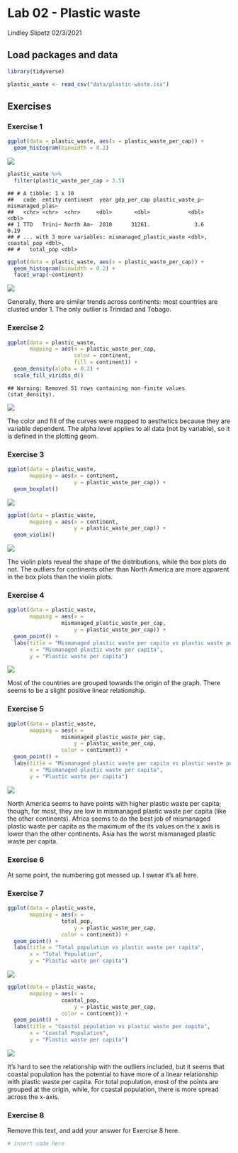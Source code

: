 Lab 02 - Plastic waste
================
Lindley Slipetz
02/3/2021

## Load packages and data

``` r
library(tidyverse) 
```

``` r
plastic_waste <- read_csv("data/plastic-waste.csv")
```

## Exercises

### Exercise 1

``` r
ggplot(data = plastic_waste, aes(x = plastic_waste_per_cap)) +
  geom_histogram(binwidth = 0.2)
```

![](lab-02_files/figure-gfm/plastic-per-cap-1.png)<!-- -->

``` r
plastic_waste %>%
  filter(plastic_waste_per_cap > 3.5)
```

    ## # A tibble: 1 x 10
    ##   code  entity continent  year gdp_per_cap plastic_waste_p~ mismanaged_plas~
    ##   <chr> <chr>  <chr>     <dbl>       <dbl>            <dbl>            <dbl>
    ## 1 TTO   Trini~ North Am~  2010      31261.              3.6             0.19
    ## # ... with 3 more variables: mismanaged_plastic_waste <dbl>, coastal_pop <dbl>,
    ## #   total_pop <dbl>

``` r
ggplot(data = plastic_waste, aes(x = plastic_waste_per_cap)) +
  geom_histogram(binwidth = 0.2) +
  facet_wrap(~continent)
```

![](lab-02_files/figure-gfm/continent-1.png)<!-- -->

Generally, there are similar trends across continents: most countries
are clusted under 1. The only outlier is Trinidad and Tobago.

### Exercise 2

``` r
ggplot(data = plastic_waste, 
       mapping = aes(x = plastic_waste_per_cap, 
                     color = continent, 
                     fill = continent)) +
  geom_density(alpha = 0.2) +
  scale_fill_viridis_d()
```

    ## Warning: Removed 51 rows containing non-finite values (stat_density).

![](lab-02_files/figure-gfm/plastic-waste-density-1.png)<!-- -->

The color and fill of the curves were mapped to aesthetics because they
are variable dependent. The alpha level applies to all data (not by
variable), so it is defined in the plotting geom.

### Exercise 3

``` r
ggplot(data = plastic_waste, 
       mapping = aes(x = continent, 
                     y = plastic_waste_per_cap)) +
  geom_boxplot()
```

![](lab-02_files/figure-gfm/box-plot-1.png)<!-- -->

``` r
ggplot(data = plastic_waste, 
       mapping = aes(x = continent, 
                     y = plastic_waste_per_cap)) +
  geom_violin()
```

![](lab-02_files/figure-gfm/violin-1.png)<!-- -->

The violin plots reveal the shape of the distributions, while the box
plots do not. The outliers for continents other than North America are
more apparent in the box plots than the violin plots.

### Exercise 4

``` r
ggplot(data = plastic_waste, 
       mapping = aes(x =       
                 mismanaged_plastic_waste_per_cap,
                     y = plastic_waste_per_cap)) +
  geom_point() +
  labs(title = "Mismanaged plastic waste per capita vs plastic waste per capita",
       x = "Mismanaged plastic waste per capita",
       y = "Plastic waste per capita")
```

![](lab-02_files/figure-gfm/scatter-1.png)<!-- -->

Most of the countries are grouped towards the origin of the graph. There
seems to be a slight positive linear relationship.

### Exercise 5

``` r
ggplot(data = plastic_waste, 
       mapping = aes(x =       
                 mismanaged_plastic_waste_per_cap,
                     y = plastic_waste_per_cap,
                 color = continent)) +
  geom_point() +
  labs(title = "Mismanaged plastic waste per capita vs plastic waste per capita",
       x = "Mismanaged plastic waste per capita",
       y = "Plastic waste per capita")
```

![](lab-02_files/figure-gfm/scatter-cont-1.png)<!-- -->

North America seems to have points with higher plastic waste per capita;
though, for most, they are low in mismanaged plastic waste per capita
(like the other continents). Africa seems to do the best job of
mismanaged plastic waste per capita as the maximum of the its values on
the x axis is lower than the other continents. Asia has the worst
mismanaged plastic waste per capita.

### Exercise 6

At some point, the numbering got messed up. I swear it’s all here.

### Exercise 7

``` r
ggplot(data = plastic_waste, 
       mapping = aes(x =       
                 total_pop,
                     y = plastic_waste_per_cap,
                 color = continent)) +
  geom_point() +
  labs(title = "Total population vs plastic waste per capita",
       x = "Total Population",
       y = "Plastic waste per capita")
```

![](lab-02_files/figure-gfm/scatter-pop-1.png)<!-- -->

``` r
ggplot(data = plastic_waste, 
       mapping = aes(x =       
                 coastal_pop,
                     y = plastic_waste_per_cap,
                 color = continent)) +
  geom_point() +
  labs(title = "Coastal population vs plastic waste per capita",
       x = "Coastal Population",
       y = "Plastic waste per capita")
```

![](lab-02_files/figure-gfm/scatter-coast-1.png)<!-- -->

It’s hard to see the relationship with the outliers included, but it
seems that coastal population has the potential to have more of a linear
relationship with plastic waste per capita. For total population, most
of the points are grouped at the origin, while, for coastal population,
there is more spread across the x-axis.

### Exercise 8

Remove this text, and add your answer for Exercise 8 here.

``` r
# insert code here
```
